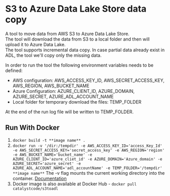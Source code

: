 # S3 to Azure Data Lake Store data copy
A tool to move data from AWS S3 to Azure Data Lake Store.<br/>
The tool will download the data from S3 to a local folder and then will upload it to Azure Data Lake.<br/>
The tool supports incremental data copy. In case partial data already exist in ADL, the tool
we'll copy only the missing data.

In order to run the tool the following environment variables needs to be defined:

* AWS configuration: AWS_ACCESS_KEY_ID, AWS_SECRET_ACCESS_KEY, AWS_REGION, AWS_BUCKET_NAME
* Azure Configuration: AZURE_CLIENT_ID, AZURE_DOMAIN, AZURE_SECRET, AZURE_ADL_ACCOUNT_NAME
* Local folder for temporary download the files: TEMP_FOLDER

At the end of the run log file will be written to TEMP_FOLDER.

## Run With Docker
1. `docker build -t **image name** .`
2. `docker run -v '/dir:/tempdir' -e AWS_ACCESS_KEY_ID='access_Key_Id' -e AWS_SECRET_ACCESS_KEY='secret_access_key' -e AWS_REGION='region' -e AWS_BUCKET_NAME='bucket_name' -e AZURE_CLIENT_ID='azure_cliet_id' -e AZURE_DOMAIN='Azure_domain' -e AZURE_SECRET='azure_secret' -e AZURE_ADL_ACCOUNT_NAME='adl_accountName' -e TEMP_FOLDER='/tempdir' **image name**`
    The -v flag mounts the current working directory into the container. [Documentation](https://docs.docker.com/engine/reference/commandline/run/#mount-volume--v-read-only)
3. Docker image is also available at Docker Hub - `docker pull catalystcode/s3toadl`
